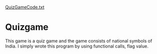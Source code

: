 [QuizGameCode.txt](https://github.com/kowsalyaprasad98/Quizgame/files/8749159/QuizGameCode.txt)
# Quizgame
This game is a quiz game and the game consists of national symbols of India. I simply wrote this program by using functional calls, flag value.
